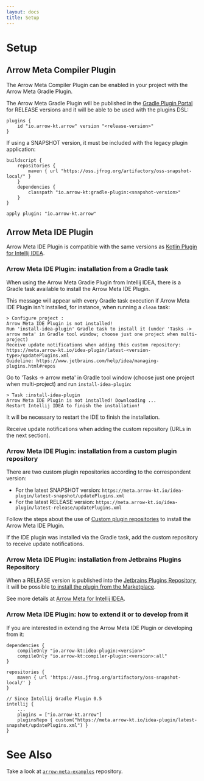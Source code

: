 ```yaml
---
layout: docs
title: Setup
---
```


# Setup

## Λrrow Meta Compiler Plugin

The Arrow Meta Compiler Plugin can be enabled in your project with the Arrow Meta Gradle Plugin.

The Arrow Meta Gradle Plugin will be published in the [Gradle Plugin Portal](https://plugins.gradle.org/plugin/io.arrow-kt.arrow) for RELEASE versions and it will be able to be used with the plugins DSL:

```
plugins {
    id "io.arrow-kt.arrow" version "<release-version>"
}
```

If using a SNAPSHOT version, it must be included with the legacy plugin application:

```
buildscript {
    repositories {
        maven { url "https://oss.jfrog.org/artifactory/oss-snapshot-local/" }
    }
    dependencies {
        classpath "io.arrow-kt:gradle-plugin:<snapshot-version>"
    }
}

apply plugin: "io.arrow-kt.arrow"
```

## Λrrow Meta IDE Plugin

Arrow Meta IDE Plugin is compatible with the same versions as [Kotlin Plugin for Intellij IDEA](https://plugins.jetbrains.com/plugin/6954-kotlin).

### Λrrow Meta IDE Plugin: installation from a Gradle task

When using the Arrow Meta Gradle Plugin from Intellij IDEA, there is a Gradle task available to install the Arrow Meta IDE Plugin.

This message will appear with every Gradle task execution if Arrow Meta IDE Plugin isn't installed, for instance, when running a `clean` task:

```
> Configure project :
Arrow Meta IDE Plugin is not installed!
Run 'install-idea-plugin' Gradle task to install it (under 'Tasks -> arrow meta' in Gradle tool window; choose just one project when multi-project)
Receive update notifications when adding this custom repository: https://meta.arrow-kt.io/idea-plugin/latest-<version-type>/updatePlugins.xml
Guideline: https://www.jetbrains.com/help/idea/managing-plugins.html#repos
```

Go to 'Tasks -> arrow meta' in Gradle tool window (choose just one project when multi-project) and run `install-idea-plugin`:

```
> Task :install-idea-plugin
Arrow Meta IDE Plugin is not installed! Downloading ...
Restart Intellij IDEA to finish the installation!
```

It will be necessary to restart the IDE to finish the installation.

Receive update notifications when adding the custom repository (URLs in the next section).

### Λrrow Meta IDE Plugin: installation from a custom plugin repository

There are two custom plugin repositories according to the correspondent version:

* For the latest SNAPSHOT version: `https://meta.arrow-kt.io/idea-plugin/latest-snapshot/updatePlugins.xml`
* For the latest RELEASE version: `https://meta.arrow-kt.io/idea-plugin/latest-release/updatePlugins.xml`

Follow the steps about the use of [Custom plugin repositories](https://www.jetbrains.com/help/idea/managing-plugins.html#repos) to install the Arrow Meta IDE Plugin.

If the IDE plugin was installed via the Gradle task, add the custom repository to receive update notifications.

### Λrrow Meta IDE Plugin: installation from Jetbrains Plugins Repository

When a RELEASE version is published into the [Jetbrains Plugins Repository](https://plugins.jetbrains.com), it will be possible [to install the plugin from the Marketplace](https://www.jetbrains.com/help/idea/managing-plugins.html#install_plugin_from_repo).

See more details at [Arrow Meta for Intellij IDEA](https://plugins.jetbrains.com/plugin/14291-arrow-meta).

### Λrrow Meta IDE Plugin: how to extend it or to develop from it

If you are interested in extending the Arrow Meta IDE Plugin or developing from it:

```
dependencies {
    compileOnly "io.arrow-kt:idea-plugin:<version>"
    compileOnly "io.arrow-kt:compiler-plugin:<version>:all"
}

repositories {
    maven { url 'https://oss.jfrog.org/artifactory/oss-snapshot-local/' }
}

// Since Intellij Gradle Plugin 0.5
intellij {
    ...
    plugins = ["io.arrow-kt.arrow"]
    pluginsRepo { custom("https://meta.arrow-kt.io/idea-plugin/latest-snapshot/updatePlugins.xml") }
}
```

# See Also

Take a look at [`arrow-meta-examples`](https://github.com/arrow-kt/arrow-meta-examples) repository.

